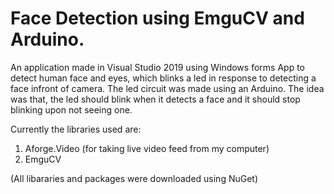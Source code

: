 # Face Detection using EmguCV and Arduino.

An application made in Visual Studio 2019 using Windows forms App to detect human face and eyes, which blinks a led in response to 
detecting a face infront of camera. The led circuit was made using an Arduino. The idea was that, the led should blink when it detects a face and it should stop blinking upon not seeing one. 

Currently the libraries used are:
1. Aforge.Video (for taking live video feed from my computer)
2. EmguCV 

(All libararies and packages were downloaded using NuGet)
